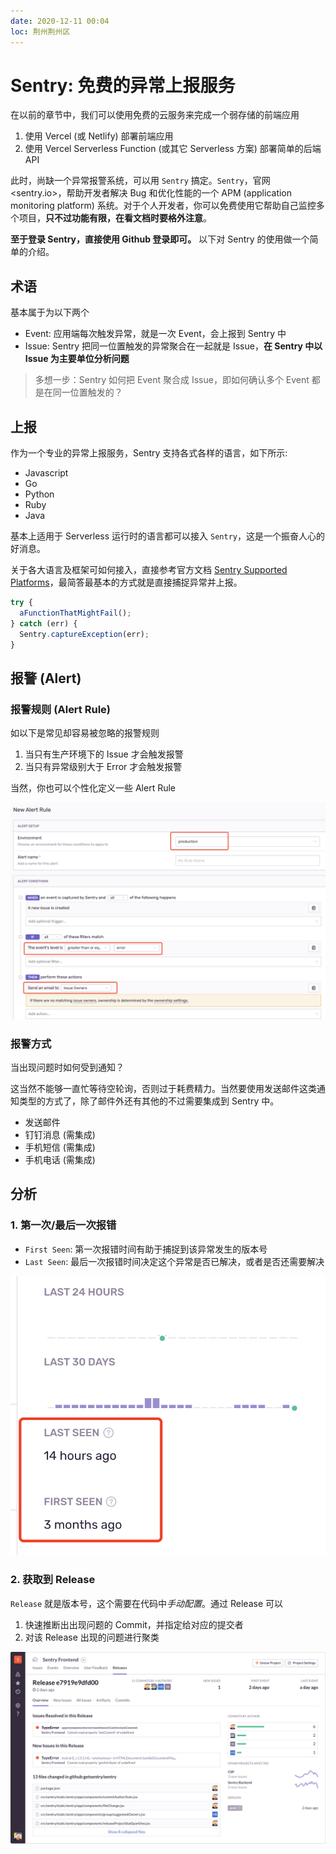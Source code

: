 ```yaml
---
date: 2020-12-11 00:04
loc: 荆州荆州区
---
```


# Sentry: 免费的异常上报服务

在以前的章节中，我们可以使用免费的云服务来完成一个弱存储的前端应用

1. 使用 Vercel (或 Netlify) 部署前端应用
1. 使用 Vercel Serverless Function (或其它 Serverless 方案) 部署简单的后端 API

此时，尚缺一个异常报警系统，可以用 `Sentry` 搞定。`Sentry`，官网 <sentry.io>，帮助开发者解决 Bug 和优化性能的一个 APM (application monitoring platform) 系统。对于个人开发者，你可以免费使用它帮助自己监控多个项目，**只不过功能有限，在看文档时要格外注意**。

**至于登录 Sentry，直接使用 Github 登录即可。** 以下对 Sentry 的使用做一个简单的介绍。

## 术语

基本属于为以下两个

+ Event: 应用端每次触发异常，就是一次 Event，会上报到 Sentry 中
+ Issue: Sentry 把同一位置触发的异常聚合在一起就是 Issue，**在 Sentry 中以 Issue 为主要单位分析问题**

> 多想一步：Sentry 如何把 Event 聚合成 Issue，即如何确认多个 Event 都是在同一位置触发的？

## 上报

作为一个专业的异常上报服务，Sentry 支持各式各样的语言，如下所示:

+ Javascript
+ Go
+ Python
+ Ruby
+ Java

基本上适用于 Serverless 运行时的语言都可以接入 `Sentry`，这是一个振奋人心的好消息。

关于各大语言及框架可如何接入，直接参考官方文档 [Sentry Supported Platforms](https://docs.sentry.io/platforms/)，最简答最基本的方式就是直接捕捉异常并上报。


``` js
try {
  aFunctionThatMightFail();
} catch (err) {
  Sentry.captureException(err);
}
```

## 报警 (Alert)

### 报警规则 (Alert Rule)

如以下是常见却容易被忽略的报警规则

1. 当只有生产环境下的 Issue 才会触发报警
1. 当只有异常级别大于 Error 才会触发报警

当然，你也可以个性化定义一些 Alert Rule

![Create Alert Rule](./assets/sentry-issue.png)

### 报警方式

当出现问题时如何受到通知？

这当然不能够一直忙等待空轮询，否则过于耗费精力。当然要使用发送邮件这类通知类型的方式了，除了邮件外还有其他的不过需要集成到 Sentry 中。

+ 发送邮件
+ 钉钉消息 (需集成)
+ 手机短信 (需集成)
+ 手机电话 (需集成)

## 分析

### 1. 第一次/最后一次报错

+ `First Seen`: 第一次报错时间有助于捕捉到该异常发生的版本号
+ `Last Seen`: 最后一次报错时间决定这个异常是否已解决，或者是否还需要解决

![报错时间](./assets/sentry-seen.png)

### 2. 获取到 Release

`Release` 就是版本号，这个需要在代码中*手动配置*。通过 Release 可以

1. 快速推断出出现问题的 Commit，并指定给对应的提交者
1. 对该 Release 出现的问题进行聚类

![Release](./assets/releases-overview.png)
